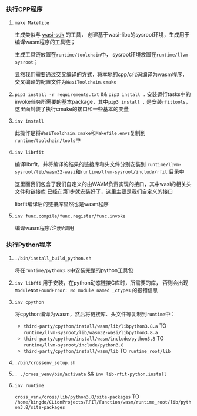 ### 执行CPP程序

1. `make Makefile`

   生成类似与 [wasi-sdk](https://github.com/WebAssembly/wasi-sdk) 的工具， 创建基于wasi-libc的sysroot环境，生成用于编译wasm程序的工具链；

   生成工具链放置在`runtime/toolchain`中， sysroot环境放置在`runtime/llvm-sysroot`；

   显然我们需要通过交叉编译的方式，将本地的cpp/c代码编译为wasm程序， 交叉编译的配置文件为`WasiToolchain.cmake`


2. `pip3 install -r requirements.txt` && `pip3 install .`
   安装运行tasks中的invoke任务所需要的基本package，其中`pip3 install .`
   是安装`rfittools`，这里面封装了执行cmake的接口和一些基本的变量


3. `inv install`

   此操作是将`WasiToolchain.cmake`和`Makefile.envs`复制到`runtime/toolchain/tools`中


4. `inv librfit`

   编译librfit，并将编译的结果的链接库和头文件分别安装到
   `runtime/llvm-sysroot/lib/wasm32-wasi`和`runtime/llvm-sysroot/include/rfit`
   目录中

   这里面我们包含了我们自定义的由WAVM负责实现的接口，其中wasi的相关头文件和链接库 已经在第1步就安装好了，这里主要是我们自定义的接口

   librfit编译后的链接库显然也是wasm程序


5. `inv func.compile/func.register/func.invoke`

   编译wasm程序/注册/调用

### 执行Python程序

1. `./bin/install_build_python.sh`

   将在`runtime/python3.8`中安装完整的python工具包


2. `inv libffi`
   用于安装，在python动态链接C库时，所需要的库，
   否则会出现`ModuleNotFoundError: No module named _ctypes`
   的报错信息


2. `inv cpython`

   将cpython编译为wasm，然后将链接库、头文件等复制到`runtime`中：

    - `third-party/cpython/install/wasm/lib/libpython3.8.a`  TO  `runtime/llvm-sysroot/lib/wasm32-wasi/libpython3.8.a`
    - `third-party/cpython/install/wasm/include/python3.8` TO `runtime/llvm-sysroot/include/python3.8`
    - `third-party/cpython/install/wasm/lib` TO `runtime_root/lib`


3. `./bin/crossenv_setup.sh`


4. `. ./cross_venv/bin/activate` && `inv lib-rfit-python.install`


5. `inv runtime`

   `cross_venv/cross/lib/python3.8/site-packages` TO `/home/kingdo/CLionProjects/RFIT/Function/wasm/runtime_root/lib/python3.8/site-packages`